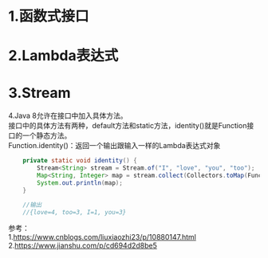 1.函数式接口  
=  

2.Lambda表达式  
=  

3.Stream  
=   

4.Java 8允许在接口中加入具体方法。  
接口中的具体方法有两种，default方法和static方法，identity()就是Function接口的一个静态方法。  
Function.identity()：返回一个输出跟输入一样的Lambda表达式对象
```java
    private static void identity() {
        Stream<String> stream = Stream.of("I", "love", "you", "too");
        Map<String, Integer> map = stream.collect(Collectors.toMap(Function.identity(), String::length));
        System.out.println(map);
    }

    //输出
    //{love=4, too=3, I=1, you=3}
```

















参考：  
1.https://www.cnblogs.com/liuxiaozhi23/p/10880147.html  
2.https://www.jianshu.com/p/cd694d2d8be5